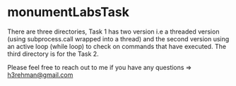 # monumentLabsTask

There are three directories, Task 1 has two version i.e a threaded version (using subprocess.call wrapped into a thread) 
and the second version using an active loop (while loop) to check on commands that have executed.
The third directory is for the Task 2. 

Please feel free to reach out to me if you have any questions => h3rehman@gmail.com
